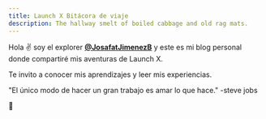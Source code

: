 ```yaml
---
title: Launch X Bitácora de viaje
description: The hallway smelt of boiled cabbage and old rag mats.
---
```


Hola ✌️  soy el explorer **[@JosafatJimenezB](https://github.com/JosafatJimenezB)** y este es mi blog personal donde compartiré mis aventuras de Launch X.

Te invito a conocer mis aprendizajes y leer mis experiencias.



"El único modo de hacer un gran trabajo es amar lo que hace."
-steve jobs


🚀
